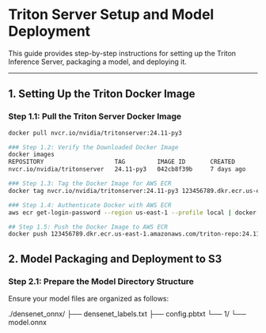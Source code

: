 # Triton Server Setup and Model Deployment

This guide provides step-by-step instructions for setting up the Triton Inference Server, packaging a model, and deploying it.

---

## 1. Setting Up the Triton Docker Image

### Step 1.1: Pull the Triton Server Docker Image  
```bash
docker pull nvcr.io/nvidia/tritonserver:24.11-py3

### Step 1.2: Verify the Downloaded Docker Image
docker images
REPOSITORY                    TAG         IMAGE ID       CREATED       SIZE
nvcr.io/nvidia/tritonserver   24.11-py3   042cb8f39b     7 days ago    17.4GB

### Step 1.3: Tag the Docker Image for AWS ECR
docker tag nvcr.io/nvidia/tritonserver:24.11-py3 123456789.dkr.ecr.us-east-1.amazonaws.com/triton-repo:24.11-py3

### Step 1.4: Authenticate Docker with AWS ECR
aws ecr get-login-password --region us-east-1 --profile local | docker login --username AWS --password-stdin 123456789.dkr.ecr.us-east-1.amazonaws.com

## Step 1.5: Push the Docker Image to AWS ECR
docker push 123456789.dkr.ecr.us-east-1.amazonaws.com/triton-repo:24.11-py3

```
## 2. Model Packaging and Deployment to S3

### Step 2.1: Prepare the Model Directory Structure
Ensure your model files are organized as follows:

./densenet_onnx/
├── densenet_labels.txt
├── config.pbtxt
└── 1/
    └── model.onnx



```
